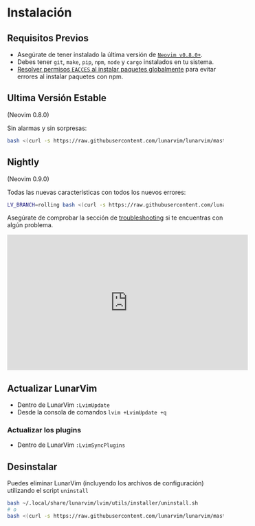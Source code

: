 # Instalación

## Requisitos Previos

- Asegúrate de tener instalado la última versión de [`Neovim v0.8.0+`](https://github.com/neovim/neovim/releases/latest).
- Debes tener `git`, `make`, `pip`, `npm`, `node` y `cargo` instalados en tu sistema.
- [Resolver permisos `EACCES` al instalar paquetes globalmente](https://docs.npmjs.com/resolving-eacces-permissions-errors-when-installing-packages-globally) para evitar errores al instalar paquetes con npm.

## Ultima Versión Estable

(Neovim 0.8.0)

Sin alarmas y sin sorpresas:

```bash
bash <(curl -s https://raw.githubusercontent.com/lunarvim/lunarvim/master/utils/installer/install.sh)
```

## Nightly

(Neovim 0.9.0)

Todas las nuevas características con todos los nuevos errores:

```bash
LV_BRANCH=rolling bash <(curl -s https://raw.githubusercontent.com/lunarvim/lunarvim/rolling/utils/installer/install.sh)
```

Asegúrate de comprobar la sección de [troubleshooting](./troubleshooting/) si te encuentras con algún problema.

<iframe width="560" height="315" src="https://www.youtube.com/embed/NlRxRtGpHHk" title="YouTube video player" frameborder="0" allow="accelerometer; autoplay; clipboard-write; encrypted-media; gyroscope; picture-in-picture" allowfullscreen="1"></iframe>

## Actualizar LunarVim

- Dentro de LunarVim `:LvimUpdate`
- Desde la consola de comandos `lvim +LvimUpdate +q`

### Actualizar los plugins

- Dentro de LunarVim `:LvimSyncPlugins`

## Desinstalar

Puedes eliminar LunarVim (incluyendo los archivos de configuración) utilizando el script `uninstall`

```bash
bash ~/.local/share/lunarvim/lvim/utils/installer/uninstall.sh
# o
bash <(curl -s https://raw.githubusercontent.com/lunarvim/lunarvim/master/utils/installer/uninstall.sh)
```
